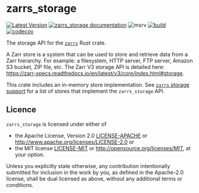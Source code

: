 # zarrs_storage

[![Latest Version](https://img.shields.io/crates/v/zarrs_storage.svg)](https://crates.io/crates/zarrs_storage)
[![zarrs_storage documentation](https://docs.rs/zarrs_storage/badge.svg)](https://docs.rs/zarrs_storage)
![msrv](https://img.shields.io/crates/msrv/zarrs_storage)
[![build](https://github.com/zarrs/zarrs/actions/workflows/ci.yml/badge.svg)](https://github.com/zarrs/zarrs/actions/workflows/ci.yml)
[![codecov](https://codecov.io/gh/zarrs/zarrs/graph/badge.svg?component=zarrs_storage)](https://codecov.io/gh/zarrs/zarrs)

The storage API for the [`zarrs`](https://crates.io/crates/zarrs) Rust crate.

A Zarr store is a system that can be used to store and retrieve data from a Zarr hierarchy.
For example: a filesystem, HTTP server, FTP server, Amazon S3 bucket, ZIP file, etc.
The Zarr V3 storage API is detailed here: <https://zarr-specs.readthedocs.io/en/latest/v3/core/index.html#storage>.

This crate includes an in-memory store implementation. See [`zarrs` storage support](https://docs.rs/zarrs/latest/zarrs/index.html#storage-support) for a list of stores that implement the `zarrs_storage` API.

## Licence
`zarrs_storage` is licensed under either of
 - the Apache License, Version 2.0 [LICENSE-APACHE](./LICENCE-APACHE) or <http://www.apache.org/licenses/LICENSE-2.0> or
 - the MIT license [LICENSE-MIT](./LICENCE-MIT) or <http://opensource.org/licenses/MIT>, at your option.

Unless you explicitly state otherwise, any contribution intentionally submitted for inclusion in the work by you, as defined in the Apache-2.0 license, shall be dual licensed as above, without any additional terms or conditions.
